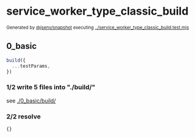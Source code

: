 # service_worker_type_classic_build

<sub>
  Generated by <a href="https://github.com/jsenv/core/tree/main/packages/independent/snapshot">@jsenv/snapshot</a> executing <a href="../service_worker_type_classic_build.test.mjs">../service_worker_type_classic_build.test.mjs</a>
</sub>

## 0_basic

```js
build({
  ...testParams,
})
```

### 1/2 write 5 files into "./build/"

see [./0_basic/build/](./0_basic/build/)

### 2/2 resolve

```js
{}
```